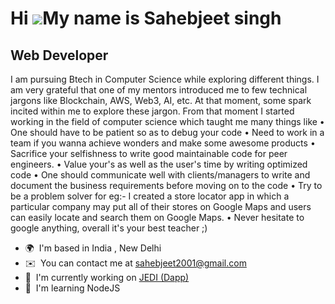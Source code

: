 Hi ![](https://user-images.githubusercontent.com/18350557/176309783-0785949b-9127-417c-8b55-ab5a4333674e.gif)My name is Sahebjeet singh
=======================================================================================================================================

Web Developer
-------------

I am pursuing Btech in Computer Science while exploring different things. I am very grateful that one of my mentors introduced me to few technical jargons like Blockchain, AWS, Web3, AI, etc. At that moment, some spark incited within me to explore these jargon. From that moment I started working in the field of computer science which taught me many things like • One should have to be patient so as to debug your code • Need to work in a team if you wanna achieve wonders and make some awesome products • Sacrifice your selfishness to write good maintainable code for peer engineers. • Value your's as well as the user's time by writing optimized code • One should communicate well with clients/managers to write and document the business requirements before moving on to the code • Try to be a problem solver for eg:- I created a store locator app in which a particular company may put all of their stores on Google Maps and users can easily locate and search them on Google Maps. • Never hesitate to google anything, overall it's your best teacher ;)

*   🌍  I'm based in India , New Delhi
*   ✉️  You can contact me at [sahebjeet2001@gmail.com](mailto:sahebjeet2001@gmail.com)
*   🚀  I'm currently working on [JEDI (Dapp)](http://https://github.com/SahebjeetSINGH/JEDI)
*   🧠  I'm learning NodeJS
